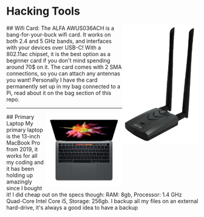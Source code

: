 # Hacking Tools

<img src="alfa.png" alt="Alfa" style="float: right; width: 200px;">
## Wifi Card:
The ALFA AWUS036ACH is a bang-for-your-buck wifi card. It works on both 2.4 and 5 GHz bands, and interfaces with your devices over USB-C! With a 802.11ac chipset, it is the best option as a beginner card if you don't mind spending around 70$ on it. The card comes with 2 SMA connections, so you can attach any antennas you want! Personally I have the card permanently set up in my bag connected to a Pi, read about it on the bag section of this repo.

---

<img src="mac.png" alt="Alfa" style="float: right; width: 200px;">
## Primary Laptop
My primary laptop is the 13-inch MacBook Pro from 2019, it works for all my coding and it has been holding up amazingly since I bought it! I did cheap out on the specs though: RAM: 8gb, Processor: 1.4 GHz Quad-Core Intel Core i5, Storage: 256gb. I backup all my files on an external hard-drive, it's always a good idea to have a backup
